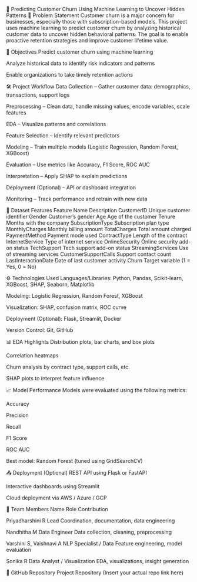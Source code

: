 🧠 Predicting Customer Churn Using Machine Learning to Uncover Hidden Patterns
📌 Problem Statement
Customer churn is a major concern for businesses, especially those with subscription-based models. This project uses machine learning to predict customer churn by analyzing historical customer data to uncover hidden behavioral patterns. The goal is to enable proactive retention strategies and improve customer lifetime value.

🎯 Objectives
Predict customer churn using machine learning

Analyze historical data to identify risk indicators and patterns

Enable organizations to take timely retention actions

🛠️ Project Workflow
Data Collection – Gather customer data: demographics, transactions, support logs

Preprocessing – Clean data, handle missing values, encode variables, scale features

EDA – Visualize patterns and correlations

Feature Selection – Identify relevant predictors

Modeling – Train multiple models (Logistic Regression, Random Forest, XGBoost)

Evaluation – Use metrics like Accuracy, F1 Score, ROC AUC

Interpretation – Apply SHAP to explain predictions

Deployment (Optional) – API or dashboard integration

Monitoring – Track performance and retrain with new data

🧾 Dataset Features
Feature Name	Description
CustomerID	Unique customer identifier
Gender	Customer’s gender
Age	Age of the customer
Tenure	Months with the company
SubscriptionType	Subscription plan type
MonthlyCharges	Monthly billing amount
TotalCharges	Total amount charged
PaymentMethod	Payment mode used
ContractType	Length of the contract
InternetService	Type of internet service
OnlineSecurity	Online security add-on status
TechSupport	Tech support add-on status
StreamingServices	Use of streaming services
CustomerSupportCalls	Support contact count
LastInteractionDate	Date of last customer activity
Churn	Target variable (1 = Yes, 0 = No)

⚙️ Technologies Used
Languages/Libraries: Python, Pandas, Scikit-learn, XGBoost, SHAP, Seaborn, Matplotlib

Modeling: Logistic Regression, Random Forest, XGBoost

Visualization: SHAP, confusion matrix, ROC curve

Deployment (Optional): Flask, Streamlit, Docker

Version Control: Git, GitHub

📊 EDA Highlights
Distribution plots, bar charts, and box plots

Correlation heatmaps

Churn analysis by contract type, support calls, etc.

SHAP plots to interpret feature influence

📈 Model Performance
Models were evaluated using the following metrics:

Accuracy

Precision

Recall

F1 Score

ROC AUC

Best model: Random Forest (tuned using GridSearchCV)

📤 Deployment (Optional)
REST API using Flask or FastAPI

Interactive dashboards using Streamlit

Cloud deployment via AWS / Azure / GCP

👥 Team Members
Name	Role	Contribution

Priyadharshini R	Lead	Coordination, documentation, data engineering

Nandhitha M	Data Engineer	Data collection, cleaning, preprocessing

Varshini S, Vaishnavi A	NLP Specialist / Data	Feature engineering, model evaluation

Sonika R	Data Analyst / Visualization	EDA, visualizations, insight generation

🔗 GitHub Repository
Project Repository (Insert your actual repo link here)
